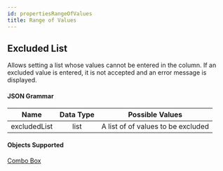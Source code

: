 ```yaml
---
id: propertiesRangeOfValues
title: Range of Values
---
```


## Excluded List

Allows setting a list whose values cannot be entered in the column. If an excluded value is entered, it is not accepted and an error message is displayed.

#### JSON Grammar

|Name|Data Type|Possible Values|
|:---:|:---:|---|
|excludedList|list |A list of of values to be excluded|

#### Objects Supported

[Combo Box](comboBox_overview.md)



